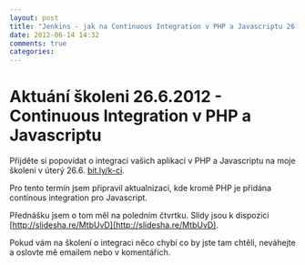 ```yaml
---
layout: post
title: "Jenkins - jak na Continuous Integration v PHP a Javascriptu 26.6.2012"
date: 2012-06-14 14:32
comments: true
categories: 
---
```


# Aktuání školeni 26.6.2012 - Continuous Integration v PHP a Javascriptu

Přijděte si popovídat o integraci vašich aplikací v PHP a Javascriptu na moje školení v úterý 26.6. [bit.ly/k-ci](bit.ly/k-ci).

Pro tento termín jsem připravil aktualnizaci, kde kromě PHP je přidána continous integration pro Javascript.

Přednášku jsem o tom měl na poledním čtvrtku. Slidy jsou k dispozici [http://slidesha.re/MtbUvD](http://slidesha.re/MtbUvD).

Pokud vám na školení o integraci něco chybí co by jste tam chtěli, neváhejte a oslovte mě emailem nebo v komentářích.



